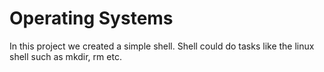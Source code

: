 # Operating Systems

In this project we created a simple shell. Shell could do tasks like the linux shell such as mkdir, rm etc.